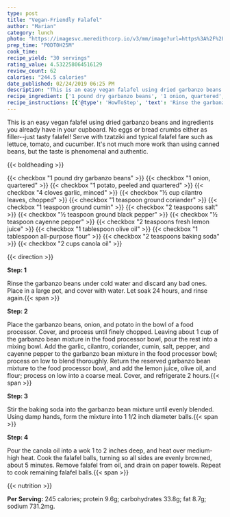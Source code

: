 ```yaml
---
type: post
title: "Vegan-Friendly Falafel"
author: "Marian"
category: lunch
photo: "https://imagesvc.meredithcorp.io/v3/mm/image?url=https%3A%2F%2Fimages.media-allrecipes.com%2Fuserphotos%2F1119027.jpg"
prep_time: "P0DT0H25M"
cook_time: 
recipe_yield: "30 servings"
rating_value: 4.532258064516129
review_count: 62
calories: "244.5 calories"
date_published: 02/24/2019 06:25 PM
description: "This is an easy vegan falafel using dried garbanzo beans and ingredients you already have in your cupboard. No eggs or bread crumbs either as filler--just tasty falafel! Serve with tzatziki and typical falafel fare such as lettuce, tomato, and cucumber. It's not much more work than using canned beans, but the taste is phenomenal and authentic."
recipe_ingredient: ['1 pound dry garbanzo beans', '1 onion, quartered', '1 potato, peeled and quartered', '4 cloves garlic, minced', '½ cup cilantro leaves, chopped', '1 teaspoon ground coriander', '1 teaspoon ground cumin', '2 teaspoons salt', '½ teaspoon ground black pepper', '½ teaspoon cayenne pepper', '2 teaspoons fresh lemon juice', '1 tablespoon olive oil', '1 tablespoon all-purpose flour', '2 teaspoons baking soda', '2 cups canola oil']
recipe_instructions: [{'@type': 'HowToStep', 'text': 'Rinse the garbanzo beans under cold water and discard any bad ones. Place in a large pot, and cover with water. Let soak 24 hours, and rinse again.\n'}, {'@type': 'HowToStep', 'text': 'Place the garbanzo beans, onion, and potato in the bowl of a food processor. Cover, and process until finely chopped. Leaving about 1 cup of the garbanzo bean mixture in the food processor bowl, pour the rest into a mixing bowl. Add the garlic, cilantro, coriander, cumin, salt, pepper, and cayenne pepper to the garbanzo bean mixture in the food processor bowl; process on low to blend thoroughly. Return the reserved garbanzo bean mixture to the food processor bowl, and add the lemon juice, olive oil, and flour; process on low into a coarse meal. Cover, and refrigerate 2 hours.\n'}, {'@type': 'HowToStep', 'text': 'Stir the baking soda into the garbanzo bean mixture until evenly blended. Using damp hands, form the mixture into 1 1/2  inch diameter balls.\n'}, {'@type': 'HowToStep', 'text': 'Pour the canola oil into a wok 1 to 2 inches deep, and heat over medium-high heat. Cook the falafel balls, turning so all sides are evenly browned, about 5 minutes. Remove falafel from oil, and drain on paper towels. Repeat to cook remaining falafel balls.\n'}]
---
```


This is an easy vegan falafel using dried garbanzo beans and ingredients you already have in your cupboard. No eggs or bread crumbs either as filler--just tasty falafel! Serve with tzatziki and typical falafel fare such as lettuce, tomato, and cucumber. It's not much more work than using canned beans, but the taste is phenomenal and authentic. 

{{< boldheading >}}

{{< checkbox "1 pound dry garbanzo beans" >}}
{{< checkbox "1  onion, quartered" >}}
{{< checkbox "1  potato, peeled and quartered" >}}
{{< checkbox "4 cloves garlic, minced" >}}
{{< checkbox "½ cup cilantro leaves, chopped" >}}
{{< checkbox "1 teaspoon ground coriander" >}}
{{< checkbox "1 teaspoon ground cumin" >}}
{{< checkbox "2 teaspoons salt" >}}
{{< checkbox "½ teaspoon ground black pepper" >}}
{{< checkbox "½ teaspoon cayenne pepper" >}}
{{< checkbox "2 teaspoons fresh lemon juice" >}}
{{< checkbox "1 tablespoon olive oil" >}}
{{< checkbox "1 tablespoon all-purpose flour" >}}
{{< checkbox "2 teaspoons baking soda" >}}
{{< checkbox "2 cups canola oil" >}}


{{< direction >}}

**Step: 1**

Rinse the garbanzo beans under cold water and discard any bad ones. Place in a large pot, and cover with water. Let soak 24 hours, and rinse again.{{< span >}}

**Step: 2**

Place the garbanzo beans, onion, and potato in the bowl of a food processor. Cover, and process until finely chopped. Leaving about 1 cup of the garbanzo bean mixture in the food processor bowl, pour the rest into a mixing bowl. Add the garlic, cilantro, coriander, cumin, salt, pepper, and cayenne pepper to the garbanzo bean mixture in the food processor bowl; process on low to blend thoroughly. Return the reserved garbanzo bean mixture to the food processor bowl, and add the lemon juice, olive oil, and flour; process on low into a coarse meal. Cover, and refrigerate 2 hours.{{< span >}}

**Step: 3**

Stir the baking soda into the garbanzo bean mixture until evenly blended. Using damp hands, form the mixture into 1 1/2  inch diameter balls.{{< span >}}

**Step: 4**

Pour the canola oil into a wok 1 to 2 inches deep, and heat over medium-high heat. Cook the falafel balls, turning so all sides are evenly browned, about 5 minutes. Remove falafel from oil, and drain on paper towels. Repeat to cook remaining falafel balls.{{< span >}}

{{< nutrition >}}

**Per Serving:** 245 calories; protein 9.6g; carbohydrates 33.8g; fat 8.7g; sodium 731.2mg.